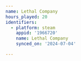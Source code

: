 ```yaml
---
name: Lethal Company
hours_played: 20
identifiers:
  - platform: steam
    appid: '1966720'
    name: Lethal Company
    synced_on: '2024-07-04'

---
```

